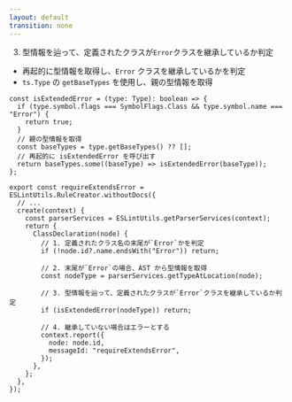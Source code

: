 ```yaml
---
layout: default
transition: none
---
```


<style scoped>
.slidev-vclick-hidden {
  display: none;
}
</style>

<div class="_bullet" v-click.hide="3">

3. 型情報を辿って、定義されたクラスが`Error`クラスを継承しているか判定

- 再起的に型情報を取得し、`Error` クラスを継承しているかを判定
- `ts.Type` の `getBaseTypes` を使用し、親の型情報を取得

```ts{*|5-6|5-9}
const isExtendedError = (type: Type): boolean => {
  if (type.symbol.flags === SymbolFlags.Class && type.symbol.name === "Error") {
    return true;
  }
  // 親の型情報を取得
  const baseTypes = type.getBaseTypes() ?? [];
  // 再起的に isExtendedError を呼び出す
  return baseTypes.some((baseType) => isExtendedError(baseType));
};
```

</div>

<div v-click="3" class="_bullet">

```ts{*}
export const requireExtendsError = ESLintUtils.RuleCreator.withoutDocs({
  // ...
  create(context) {
    const parserServices = ESLintUtils.getParserServices(context);
    return {
      ClassDeclaration(node) {
        // 1. 定義されたクラス名の末尾が`Error`かを判定
        if (!node.id?.name.endsWith("Error")) return;

        // 2. 末尾が`Error`の場合、AST から型情報を取得
        const nodeType = parserServices.getTypeAtLocation(node);

        // 3. 型情報を辿って、定義されたクラスが`Error`クラスを継承しているか判定
        if (isExtendedError(nodeType)) return;

        // 4. 継承していない場合はエラーとする
        context.report({
          node: node.id,
          messageId: "requireExtendsError",
        });
      },
    };
  },
});
```

</div>

<!-- 
型情報を辿って、定義されたクラスが`Error`クラスを継承しているか判定する、具体的なコードは、このようになります。
今回は`isExtendedError`という名前の関数を定義し、`Error`を継承している場合は true を返すようにしています。  
この関数では、`Type`,つまり型情報を引数にとり、その情報を見て、`Error`を継承しているかを判定し、継承している場合は、true を返すようにしています。

[click] また、`typescript`の`getBaseTypes`関数を使用して、親の型情報を取得し、  
[click] 再起的に`isExtendedError`関数を呼び出すことで、間接的に`Error`クラスを継承している場合にも対応できるようにしています。

ここまで実装できればあとは簡単で、この関数を実行し、Error を継承していない場合は、規約違反とみなすように実装します。  

[click] 全体的なコードはこちらのようになります  
上から順番に、AST を元に定義されたクラス名の末尾が`Error`かを判定し、末尾が`Error`の場合、AST から型情報を取得します。  
そして、型情報を辿って、定義されたクラスが`Error`クラスを継承しているか判定し、継承していない場合はエラーにするといった感じになります。

以上が、型情報を使用したカスタムリントルールの実装内容になります。
-->